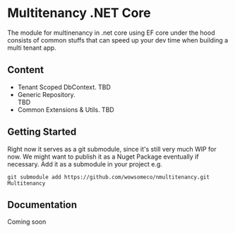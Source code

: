 # Multitenancy .NET Core

The module for multinenancy in .net core using EF core under the hood consists of common stuffs that can speed up your dev time when building a multi tenant app.

## Content

- Tenant Scoped DbContext.
  TBD
- Generic Repository.        
  TBD
- Common Extensions & Utils.
  TBD

## Getting Started

Right now it serves as a git submodule, since it's still very much WIP for now. We might want to publish it as a Nuget Package eventually if necessary.
Add it as a submodule in your project e.g.

```console
git submodule add https://github.com/wowsomeco/nmultitenancy.git Multitenancy
```

## Documentation

Coming soon

